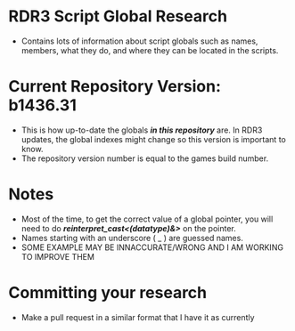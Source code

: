 # RDR3 Script Global Research
- Contains lots of information about script globals such as names, members, what they do, and where they can be located in the scripts.

# Current Repository Version: b1436.31
- This is how up-to-date the globals ***in this repository*** are. In RDR3 updates, the global indexes might change so this version is important to know.
- The repository version number is equal to the games build number.

# Notes
- Most of the time, to get the correct value of a global pointer, you will need to do ***reinterpret_cast<(datatype)&>*** on the pointer.
- Names starting with an underscore ( _ ) are guessed names.
- SOME EXAMPLE MAY BE INNACCURATE/WRONG AND I AM WORKING TO IMPROVE THEM

# Committing your research
- Make a pull request in a similar format that I have it as currently
